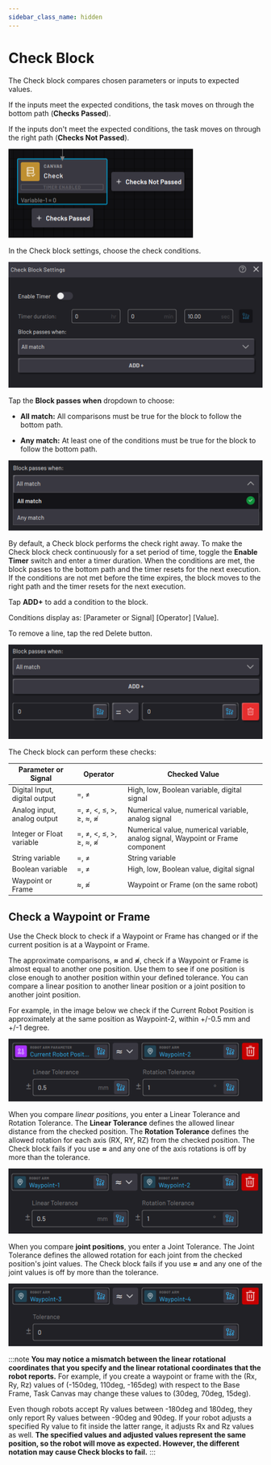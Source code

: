 ```yaml
---
sidebar_class_name: hidden
---
```


# Check Block

The Check block compares chosen parameters or inputs to expected values.

If the inputs meet the expected conditions, the task moves on through the bottom path \(**Checks Passed**\).

If the inputs don't meet the expected conditions, the task moves on through the right path \(**Checks Not Passed**\).

![](../Images/TaskCanvasBlockGlossary/Canvas-Check-Block.png)

In the Check block settings, choose the check conditions.

![](../Images/TaskCanvasBlockGlossary/Canvas-Check-Settings.png)


Tap the **Block passes when** dropdown to choose:

-   **All match:** All comparisons must be true for the block to follow the bottom path.

-   **Any match:** At least one of the conditions must be true for the block to follow the bottom path.

![](../Images/TaskCanvasBlockGlossary/Canvas-Check-Settings-BlockPassesWhenDropdown.png)


By default, a Check block performs the check right away. To make the Check block check continuously for a set period of time, toggle the **Enable Timer** switch and enter a timer duration. When the conditions are met, the block passes to the bottom path and the timer resets for the next execution. If the conditions are not met before the time expires, the block moves to the right path and the timer resets for the next execution.

Tap **ADD+** to add a condition to the block.

Conditions display as: \[Parameter or Signal\] \[Operator\] \[Value\].

To remove a line, tap the red Delete button.

![](../Images/TaskCanvasBlockGlossary/Canvas-Check-Settings-AddSignal.png)

The Check block can perform these checks:

|Parameter or Signal|Operator|Checked Value|
|-------------------|--------|-------------|
|Digital Input, digital output|=, ≠|High, low, Boolean variable, digital signal|
|Analog input, analog output|=, ≠, <, ≤, \>, ≥, ≈, ≉|Numerical value, numerical variable, analog signal|
|Integer or Float variable|=, ≠, <, ≤, \>, ≥, ≈, ≉|Numerical value, numerical variable, analog signal, Waypoint or Frame component|
|String variable|=, ≠|String variable|
|Boolean variable|=, ≠|High, low, Boolean value, digital signal|
|Waypoint or Frame|≈, ≉|Waypoint or Frame \(on the same robot\)|

## Check a Waypoint or Frame

Use the Check block to check if a Waypoint or Frame has changed or if the current position is at a Waypoint or Frame.

The approximate comparisons, **≈** and **≉**, check if a Waypoint or Frame is almost equal to another one position. Use them to see if one position is close enough to another position within your defined tolerance. You can compare a linear position to another linear position or a joint position to another joint position.

For example, in the image below we check if the Current Robot Position is approximately at the same position as Waypoint-2, within +/-0.5 mm and +/-1 degree.

![](../Images/TaskCanvasBlockGlossary/Canvas-Check-Settings-CheckPosition-LinearWaypoint.png)

When you compare *linear positions*, you enter a Linear Tolerance and Rotation Tolerance. The **Linear Tolerance** defines the allowed linear distance from the checked position. The **Rotation Tolerance** defines the allowed rotation for each axis \(RX, RY, RZ\) from the checked position. The Check block fails if you use **≈** and any one of the axis rotations is off by more than the tolerance.

![](../Images/TaskCanvasBlockGlossary/Canvas-Check-Settings-LinearWaypoint-LinearWaypoint.png)

When you compare **joint positions**, you enter a Joint Tolerance. The Joint Tolerance defines the allowed rotation for each joint from the checked position's joint values. The Check block fails if you use **≈** and any one of the joint values is off by more than the tolerance.

![](../Images/TaskCanvasBlockGlossary/Canvas-Check-Settings-CheckPosition-JointWaypoint.png)

:::note
**You may notice a mismatch between the linear rotational coordinates that you specify and the linear rotational coordinates that the robot reports.** For example, if you create a waypoint or frame with the \(Rx, Ry, Rz\) values of \(-150deg, 110deg, -165deg\) with respect to the Base Frame, Task Canvas may change these values to \(30deg, 70deg, 15deg\).

Even though robots accept Ry values between -180deg and 180deg, they only report Ry values between -90deg and 90deg. If your robot adjusts a specified Ry value to fit inside the latter range, it adjusts Rx and Rz values as well. **The specified values and adjusted values represent the same position, so the robot will move as expected. However, the different notation may cause Check blocks to fail.**
:::

